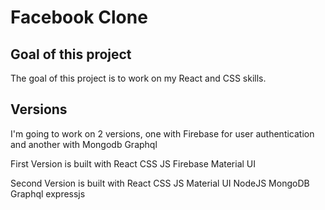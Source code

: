 # Facebook Clone

## Goal of this project

The goal of this project is to work on my React and CSS skills.

## Versions

I'm going to work on 2 versions, one with Firebase for user authentication and another with Mongodb Graphql

First Version is built with React CSS JS Firebase Material UI

Second Version is built with React CSS JS Material UI NodeJS MongoDB Graphql expressjs 
